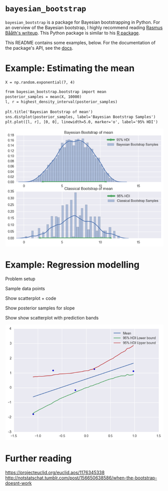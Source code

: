 # `bayesian_bootstrap`

`bayesian_bootstrap` is a package for Bayesian bootstrapping in Python. For an overview of the Bayesian bootstrap, I highly recommend reading [Rasmus Bååth's writeup](http://www.sumsar.net/blog/2015/04/the-non-parametric-bootstrap-as-a-bayesian-model/).  This Python package is similar to his [R package](http://www.sumsar.net/blog/2016/02/bayesboot-an-r-package/). 

This README contains some examples, below. For the documentation of the package's API, see the [docs](http://htmlpreview.github.io/?https://github.com/lmc2179/bayesian_bootstrap/blob/master/docs/bootstrap_documentation.html).

# Example: Estimating the mean

```
X = np.random.exponential(7, 4)
```
```
from bayesian_bootstrap.bootstrap import mean
posterior_samples = mean(X, 10000)
l, r = highest_density_interval(posterior_samples)

plt.title('Bayesian Bootstrap of mean')
sns.distplot(posterior_samples, label='Bayesian Bootstrap Samples')
plt.plot([l, r], [0, 0], linewidth=5.0, marker='o', label='95% HDI')
```

![Posterior](bayesian_bootstrap/demos/readme_exponential.png)

# Example: Regression modelling

Problem setup

Sample data points

Show scatterplot + code

Show posterior samples for slope

Show show scatterplot with prediction bands

![Posterior](bayesian_bootstrap/demos/readme_regression.png)


# Further reading

https://projecteuclid.org/euclid.aos/1176345338
http://notstatschat.tumblr.com/post/156650638586/when-the-bootstrap-doesnt-work